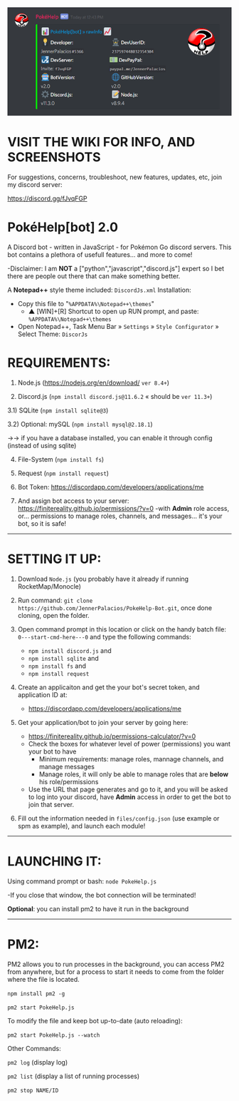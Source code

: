 <img src="https://raw.githubusercontent.com/JennerPalacios/PokeHelp-Bot/master/img/screenShots/infoBot.png" />

# VISIT THE WIKI FOR INFO, AND SCREENSHOTS

For suggestions, concerns, troubleshoot, new features, updates, etc, join my discord server: 

https://discord.gg/fJvqFGP

# PokéHelp[bot] 2.0

A Discord bot - written in JavaScript - for Pokémon Go discord servers. This bot contains a plethora of usefull features... and more to come!

-Disclaimer: I am **NOT** a ["python","javascript","discord.js"] expert so I bet there are people out there that can make something better.

A **Notepad++** style theme included: `DiscordJs.xml`
Installation:
   * Copy this file to "`%APPDATA%\Notepad++\themes`"
      * ▲ [WIN]+[R] Shortcut to open up RUN prompt, and paste: `%APPDATA%\Notepad++\themes`
   * Open Notepad++, Task Menu Bar » `Settings` » `Style Configurator` » Select Theme: `DiscorJs`

# REQUIREMENTS:

1) Node.js (https://nodejs.org/en/download/ `ver 8.4+`)

2) Discord.js (`npm install discord.js@11.6.2` « should be `ver 11.3+`) 

3.1) SQLite (`npm install sqlite@3`) 

3.2) Optional: mySQL (`npm install mysql@2.18.1`) 

→→ if you have a database installed, you can enable it through config (instead of using sqlite)

4) File-System (`npm install fs`) 

5) Request (`npm install request`) 

6) Bot Token: https://discordapp.com/developers/applications/me  

7) And assign bot access to your server: https://finitereality.github.io/permissions/?v=0
-with **Admin** role access, or... permissions to manage roles, channels, and messages... it's your bot, so it is safe!

<hr />

# SETTING IT UP:

1. Download `Node.js` (you probably have it already if running RocketMap/Monocle)

2. Run command: `git clone https://github.com/JennerPalacios/PokeHelp-Bot.git`, once done cloning, open the folder.

3. Open command prompt in this location or click on the handy batch file: `0---start-cmd-here---0` and type the following commands:
   * `npm install discord.js` and
   * `npm install sqlite` and
   * `npm install fs` and
   * `npm install request`

4. Create an applicaiton and get the your bot's secret token, and application ID at:
   * https://discordapp.com/developers/applications/me 

5. Get your application/bot to join your server by going here:
   * https://finitereality.github.io/permissions-calculator/?v=0
   * Check the boxes for whatever level of power (permissions) you want your bot to have
     * Minimum requirements: manage roles, mannage channels, and manage messages
     * Manage roles, it will only be able to manage roles that are **below** his role/permissions
   * Use the URL that page generates and go to it, and you will be asked to log into your discord, have **Admin** access in order to get the bot to join that server.

5. Fill out the information needed in `files/config.json` (use example or spm as example), and launch each module!

<hr />

# LAUNCHING IT:

Using command prompt or bash: `node PokeHelp.js`

-If you close that window, the bot connection will be terminated!

**Optional**: you can install pm2 to have it run in the background

<hr />

# PM2:

PM2 allows you to run processes in the background, you can access PM2 from anywhere, but for a process to start it needs to come from the folder where the file is located.

`npm install pm2 -g`

`pm2 start PokeHelp.js`

To modify the file and keep bot up-to-date (auto reloading):

`pm2 start PokeHelp.js --watch`

Other Commands:

`pm2 log` (display log)

`pm2 list` (display a list of running processes)

`pm2 stop NAME/ID`
